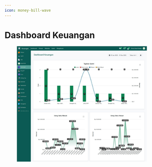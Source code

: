 ```yaml
---
icon: money-bill-wave
---
```


# Dashboard Keuangan

<figure><img src="../../.gitbook/assets/image (78).png" alt=""><figcaption></figcaption></figure>
